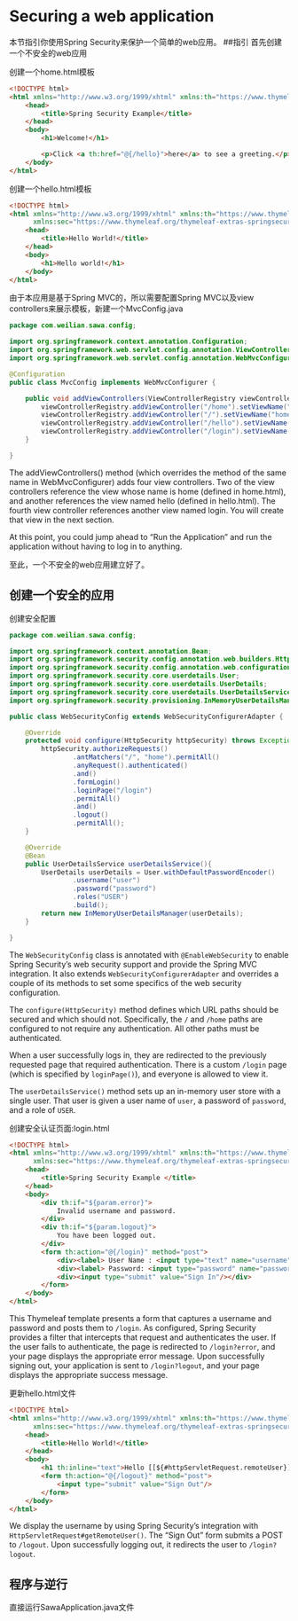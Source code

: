 # Securing a web application
本节指引你使用Spring Security来保护一个简单的web应用。
##指引
首先创建一个不安全的web应用

创建一个home.html模板
```html
<!DOCTYPE html>
<html xmlns="http://www.w3.org/1999/xhtml" xmlns:th="https://www.thymeleaf.org" xmlns:sec="https://www.thymeleaf.org/thymeleaf-extras-springsecurity3">
    <head>
        <title>Spring Security Example</title>
    </head>
    <body>
        <h1>Welcome!</h1>

        <p>Click <a th:href="@{/hello}">here</a> to see a greeting.</p>
    </body>
</html>
```
创建一个hello.html模板
```html
<!DOCTYPE html>
<html xmlns="http://www.w3.org/1999/xhtml" xmlns:th="https://www.thymeleaf.org"
      xmlns:sec="https://www.thymeleaf.org/thymeleaf-extras-springsecurity3">
    <head>
        <title>Hello World!</title>
    </head>
    <body>
        <h1>Hello world!</h1>
    </body>
</html>
```
由于本应用是基于Spring MVC的，所以需要配置Spring MVC以及view controllers来展示模板，新建一个MvcConfig.java
```java
package com.weilian.sawa.config;

import org.springframework.context.annotation.Configuration;
import org.springframework.web.servlet.config.annotation.ViewControllerRegistry;
import org.springframework.web.servlet.config.annotation.WebMvcConfigurer;

@Configuration
public class MvcConfig implements WebMvcConfigurer {

    public void addViewControllers(ViewControllerRegistry viewControllerRegistry){
        viewControllerRegistry.addViewController("/home").setViewName("home");
        viewControllerRegistry.addViewController("/").setViewName("home");
        viewControllerRegistry.addViewController("/hello").setViewName("hello");
        viewControllerRegistry.addViewController("/login").setViewName("login");
    }

}
```
The addViewControllers() method (which overrides the method of the same name in WebMvcConfigurer) adds four view controllers. Two of the view controllers reference the view whose name is home (defined in home.html), and another references the view named hello (defined in hello.html). The fourth view controller references another view named login. You will create that view in the next section.

At this point, you could jump ahead to “Run the Application” and run the application without having to log in to anything.

至此，一个不安全的web应用建立好了。

## 创建一个安全的应用
创建安全配置
```java
package com.weilian.sawa.config;

import org.springframework.context.annotation.Bean;
import org.springframework.security.config.annotation.web.builders.HttpSecurity;
import org.springframework.security.config.annotation.web.configuration.WebSecurityConfigurerAdapter;
import org.springframework.security.core.userdetails.User;
import org.springframework.security.core.userdetails.UserDetails;
import org.springframework.security.core.userdetails.UserDetailsService;
import org.springframework.security.provisioning.InMemoryUserDetailsManager;

public class WebSecurityConfig extends WebSecurityConfigurerAdapter {

    @Override
    protected void configure(HttpSecurity httpSecurity) throws Exception{
        httpSecurity.authorizeRequests()
                .antMatchers("/", "home").permitAll()
                .anyRequest().authenticated()
                .and()
                .formLogin()
                .loginPage("/login")
                .permitAll()
                .and()
                .logout()
                .permitAll();
    }

    @Override
    @Bean
    public UserDetailsService userDetailsService(){
        UserDetails userDetails = User.withDefaultPasswordEncoder()
                .username("user")
                .password("password")
                .roles("USER")
                .build();
        return new InMemoryUserDetailsManager(userDetails);
    }

}
```
The `WebSecurityConfig` class is annotated with `@EnableWebSecurity` 
to enable Spring Security’s web security support and provide the Spring MVC integration. 
It also extends `WebSecurityConfigurerAdapter` and overrides a couple of its methods to set some specifics of the web security configuration.

The `configure(HttpSecurity)` method defines which URL paths should be secured and which should not.
 Specifically, the `/` and `/home` paths are configured to not require any authentication. All other paths must be authenticated.

When a user successfully logs in, 
they are redirected to the previously requested page that required authentication. 
There is a custom `/login` page (which is specified by `loginPage()`), and everyone is allowed to view it.

The `userDetailsService()` method sets up an in-memory user store with a single user. 
That user is given a user name of `user`, a password of `password`, and a role of `USER`.

创建安全认证页面:login.html
```html
<!DOCTYPE html>
<html xmlns="http://www.w3.org/1999/xhtml" xmlns:th="https://www.thymeleaf.org"
      xmlns:sec="https://www.thymeleaf.org/thymeleaf-extras-springsecurity3">
    <head>
        <title>Spring Security Example </title>
    </head>
    <body>
        <div th:if="${param.error}">
            Invalid username and password.
        </div>
        <div th:if="${param.logout}">
            You have been logged out.
        </div>
        <form th:action="@{/login}" method="post">
            <div><label> User Name : <input type="text" name="username"/> </label></div>
            <div><label> Password: <input type="password" name="password"/> </label></div>
            <div><input type="submit" value="Sign In"/></div>
        </form>
    </body>
</html>
```
This Thymeleaf template presents a form that captures a 
username and password and posts them to `/login`. 
As configured, Spring Security provides a filter that intercepts that request and authenticates the user. If the user fails to authenticate, the page is redirected to `/login?error`, 
and your page displays the appropriate error message. 
Upon successfully signing out, your application is sent to `/login?logout`, and your page displays the appropriate success message.

更新hello.html文件
```html
<!DOCTYPE html>
<html xmlns="http://www.w3.org/1999/xhtml" xmlns:th="https://www.thymeleaf.org"
      xmlns:sec="https://www.thymeleaf.org/thymeleaf-extras-springsecurity3">
    <head>
        <title>Hello World!</title>
    </head>
    <body>
        <h1 th:inline="text">Hello [[${#httpServletRequest.remoteUser}]]!</h1>
        <form th:action="@{/logout}" method="post">
            <input type="submit" value="Sign Out"/>
        </form>
    </body>
</html>
```
We display the username by using Spring Security’s 
integration with `HttpServletRequest#getRemoteUser()`. 
The “Sign Out” form submits a POST to `/logout`. 
Upon successfully logging out, it redirects the user to `/login?logout`.

## 程序与逆行
直接运行SawaApplication.java文件